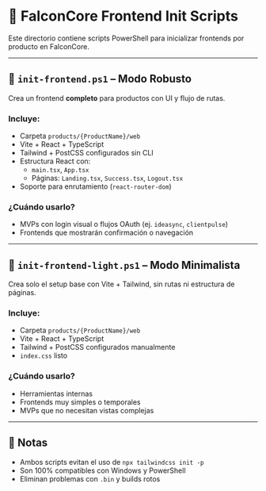 
# 🧭 FalconCore Frontend Init Scripts

Este directorio contiene scripts PowerShell para inicializar frontends por producto en FalconCore.

---

## 📜 `init-frontend.ps1` – Modo Robusto

Crea un frontend **completo** para productos con UI y flujo de rutas.

### Incluye:
- Carpeta `products/{ProductName}/web`
- Vite + React + TypeScript
- Tailwind + PostCSS configurados sin CLI
- Estructura React con:
  - `main.tsx`, `App.tsx`
  - Páginas: `Landing.tsx`, `Success.tsx`, `Logout.tsx`
- Soporte para enrutamiento (`react-router-dom`)

### ¿Cuándo usarlo?
- MVPs con login visual o flujos OAuth (ej. `ideasync`, `clientpulse`)
- Frontends que mostrarán confirmación o navegación

---

## 🧼 `init-frontend-light.ps1` – Modo Minimalista

Crea solo el setup base con Vite + Tailwind, sin rutas ni estructura de páginas.

### Incluye:
- Carpeta `products/{ProductName}/web`
- Vite + React + TypeScript
- Tailwind + PostCSS configurados manualmente
- `index.css` listo

### ¿Cuándo usarlo?
- Herramientas internas
- Frontends muy simples o temporales
- MVPs que no necesitan vistas complejas

---

## 🧠 Notas

- Ambos scripts evitan el uso de `npx tailwindcss init -p`
- Son 100% compatibles con Windows y PowerShell
- Eliminan problemas con `.bin` y builds rotos

